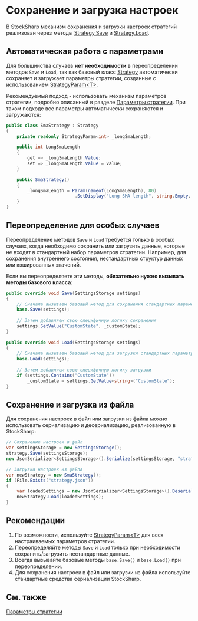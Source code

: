 # Сохранение и загрузка настроек

В StockSharp механизм сохранения и загрузки настроек стратегий реализован через методы [Strategy.Save](xref:StockSharp.Algo.Strategies.Strategy.Save(Ecng.Serialization.SettingsStorage)) и [Strategy.Load](xref:StockSharp.Algo.Strategies.Strategy.Load(Ecng.Serialization.SettingsStorage)).

## Автоматическая работа с параметрами

Для большинства случаев **нет необходимости** в переопределении методов `Save` и `Load`, так как базовый класс [Strategy](xref:StockSharp.Algo.Strategies.Strategy) автоматически сохраняет и загружает параметры стратегии, созданные с использованием [StrategyParam\<T\>](xref:StockSharp.Algo.Strategies.StrategyParam`1).

Рекомендуемый подход - использовать механизм параметров стратегии, подробно описанный в разделе [Параметры стратегии](parameters.md). При таком подходе все параметры автоматически сохраняются и загружаются:

```cs
public class SmaStrategy : Strategy
{
    private readonly StrategyParam<int> _longSmaLength;

    public int LongSmaLength
    {
        get => _longSmaLength.Value;
        set => _longSmaLength.Value = value;
    }

    public SmaStrategy()
    {
        _longSmaLength = Param(nameof(LongSmaLength), 80)
                          .SetDisplay("Long SMA length", string.Empty, "Base settings");
    }
}
```

## Переопределение для особых случаев

Переопределение методов `Save` и `Load` требуется только в особых случаях, когда необходимо сохранить или загрузить данные, которые не входят в стандартный набор параметров стратегии. Например, для сохранения внутреннего состояния, нестандартных структур данных или кэшированных значений.

Если вы переопределяете эти методы, **обязательно нужно вызывать методы базового класса**:

```cs
public override void Save(SettingsStorage settings)
{
    // Сначала вызываем базовый метод для сохранения стандартных параметров
    base.Save(settings);
    
    // Затем добавляем свою специфичную логику сохранения
    settings.SetValue("CustomState", _customState);
}
	
public override void Load(SettingsStorage settings)
{
    // Сначала вызываем базовый метод для загрузки стандартных параметров
    base.Load(settings);
    
    // Затем добавляем свою специфичную логику загрузки
    if (settings.Contains("CustomState"))
        _customState = settings.GetValue<string>("CustomState");
}
```

## Сохранение и загрузка из файла

Для сохранения настроек в файл или загрузки из файла можно использовать сериализацию и десериализацию, реализованную в StockSharp:

```cs
// Сохранение настроек в файл
var settingsStorage = new SettingsStorage();
strategy.Save(settingsStorage);
new JsonSerializer<SettingsStorage>().Serialize(settingsStorage, "strategy.json");

// Загрузка настроек из файла
var newStrategy = new SmaStrategy();
if (File.Exists("strategy.json"))
{
    var loadedSettings = new JsonSerializer<SettingsStorage>().Deserialize("strategy.json");
    newStrategy.Load(loadedSettings);
}
```

## Рекомендации

1. По возможности, используйте [StrategyParam\<T\>](xref:StockSharp.Algo.Strategies.StrategyParam`1) для всех настраиваемых параметров стратегии.
2. Переопределяйте методы `Save` и `Load` только при необходимости сохранить/загрузить нестандартные данные.
3. Всегда вызывайте базовые методы `base.Save()` и `base.Load()` при переопределении.
4. Для сохранения настроек в файл или загрузки из файла используйте стандартные средства сериализации StockSharp.

## См. также

[Параметры стратегии](parameters.md)

